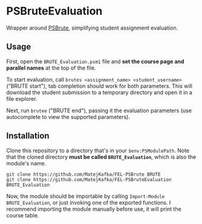 # PSBruteEvaluation

Wrapper around [PSBrute](https://github.com/MatejKafka/FEL-PSBrute), simplifying student assignment evaluation.

## Usage

First, open the `BRUTE_Evaluation.psm1` file and **set the course page and parallel names** at the top of the file.

To start evaluation, call `brutes <assignment_name> <student_username>` ("BRUTE start"), tab completion should work for both parameters. This will download the student submission to a temporary directory and open it in a file explorer.

Next, run `brutee` ("BRUTE end"), passing it the evaluation parameters (use autocomplete to view the supported parameters).

## Installation

Clone this repository to a directory that's in your `$env:PSModulePath`. Note that the cloned directory **must be called `BRUTE_Evaluation`**, which is also the module's name.

```
git clone https://github.com/MatejKafka/FEL-PSBrute BRUTE
git clone https://github.com/MatejKafka/FEL-PSBruteEvaluation BRUTE_Evaluation
```

Now, the module should be importable by calling `Import-Module BRUTE_Evaluation`, or just invoking one of the exported functions. I recommend importing the module manually before use, it will print the course table.
